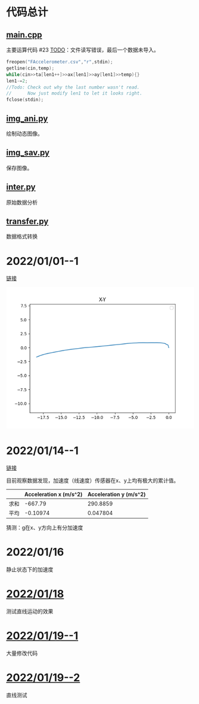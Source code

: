 # 代码总计
## [main.cpp](latest/main.cpp)
主要运算代码
#23 [TODO](latest/main.cpp#23)：文件读写错误，最后一个数据未导入。
```CPP
freopen("FAccelerometer.csv","r",stdin);
getline(cin,temp);
while(cin>>ta[len1++]>>ax[len1]>>ay[len1]>>temp){}
len1-=2;
//Todo: Check out why the last number wasn't read.
//      Now just modify len1 to let it looks right.
fclose(stdin);
```
## [img_ani.py](latest/img_ani.py)
绘制动态图像。
## [img_sav.py](latest/img_sav.py)
保存图像。
## [inter.py](latest/inter.py)
原始数据分析
## [transfer.py](latest/transfer.py)
数据格式转换

# 2022/01/01--1
[链接](20220101_1)

![X-Y](20220101_1/X-Y.png)
# 2022/01/14--1
[链接](20220114_1)

目前观察数据发现，加速度（线速度）传感器在x、y上均有极大的累计值。

||Acceleration x (m/s^2)|Acceleration y (m/s^2)
|--|--|--|
|求和|-667.79|290.8859|
|平均|-0.10974|0.047804|

猜测：g在x、y方向上有分加速度
# 2022/01/16
静止状态下的加速度
# [2022/01/18](20220118/readme.md)
测试直线运动的效果
# [2022/01/19--1](20220119_1/README.md)
大量修改代码
# [2022/01/19--2](20220119_2/README.md)
直线测试
